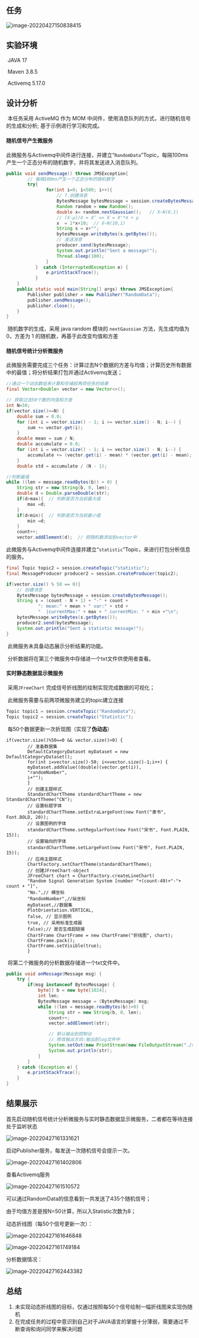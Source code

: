 ## 任务

![image-20220427150838415](https://cdn.jsdelivr.net/gh/mistletoe1222/img@main/imgs/202204271508554.png)

## 实验环境

​	JAVA 17 

​	Maven 3.8.5

​	Activemq 5.17.0

## 设计分析

​	本任务采用 ActiveMQ 作为 MOM 中间件，使用消息队列的方式，进行随机信号的生成和分析; 基于示例进行学习和完成。

#### 随机信号产生微服务

​	此微服务与Activemq中间件进行连接，并建立“`RandomData`”Topic，每隔100ms产生一个正态分布的随机数字，并将其发送进入消息队列。

```java
public void sendMessage() throws JMSException{
        // 每隔100ms产生一个正态分布的随机数字
        try{
               for(int i=0; i<500; i++){
                   // 7.创建消息
                   BytesMessage bytesMessage = session.createBytesMessage();
                   Random random = new Random();
                   double x= random.nextGaussian();   // X~N(0,1)
                   // (X-μ)/σ = X‘ => X = X'*σ + μ
                   x  = 1*x+10;  // X~N(10,1)
                   String s = x+"";
                   bytesMessage.writeBytes(s.getBytes());
                   // 发送消息
                   producer.send(bytesMessage);
                   System.out.println("Sent a message!");
                   Thread.sleep(100);
               }
           }  catch (InterruptedException e) {
               e.printStackTrace();
           }
    }
    public static void main(String[] args) throws JMSException{
        Publisher publisher = new Publisher("RandomData");
        publisher.sendMessage();
        publisher.close();
    }
}
```

​	随机数字的生成，采用 java random 模块的 `nextGaussian` 方法，先生成均值为 0，方差为 1 的随机数，再基于此改变均值和方差

#### 随机信号统计分析微服务

​	此微服务需要完成三个任务：计算过去N个数据的方差与均值；计算历史所有数据中的最值；将分析结果打包并通过Activemq发送；

```java
//通过一个动态数组来计算和存储前两项任务的结果
final Vector<Double> vector = new Vector<>();  
```

```java
// 获取过去50个数的均值和方差
int N=50;
if(vector.size()>=N) {
    double sum = 0.0;
    for (int i = vector.size() - 1; i >= vector.size() - N; i--) {
        sum += vector.get(i);
    }
    double mean = sum / N;
    double accumulate = 0.0;
    for (int i = vector.size() - 1; i >= vector.size() - N; i--) {
        accumulate += (vector.get(i) - mean) * (vector.get(i) - mean);
    }
    double std = accumulate / (N - 1);
```

```java
//判断最值
while ((len = message.readBytes(b)) > 0) {
    String str = new String(b, 0, len);
    double d = Double.parseDouble(str);
    if(d>max){  // 判断是否为当前最大值
        max =d;
    }
    if(d<min){  // 判断是否为当前最小值
        min =d;
    }
    count++;
    vector.addElement(d);  // 把随机数添加到vector中
```

​	此微服务与Activemq中间件连接并建立“`statistic`”Topic，来进行打包分析信息的服务。

```java
final Topic topic2 = session.createTopic("statistic");
final MessageProducer producer2 = session.createProducer(topic2);
```

```java
if(vector.size() % 50 == 0){
    // 创建消息
    BytesMessage bytesMessage = session.createBytesMessage();
    String s = (count - N + 1) + "-" + count +
            ": mean:" + mean + " var:" + std +
            "  |currentMax:" + max + " currentMin: " + min +"\n";
    bytesMessage.writeBytes(s.getBytes());
    producer2.send(bytesMessage);
    System.out.println("Sent a statistic message!");
}
```

​	此微服务未具备动态展示分析结果的功能。

​	分析数据将在第三个微服务中存储进一个txt文件供使用者查看。

#### 实时静态数据显示微服务

​	采用`JFreeChart` 完成信号折线图的绘制实现完成数据的可视化；

​	此微服务需要与前两项微服务建立的topic建立连接

```java
Topic topic1 = session.createTopic("RandomData");
Topic topic2 = session.createTopic("Statistic");
```

​	每50个数据更新一次折现图（实现了**伪动态**）

```
if(vector.size()%50==0 && vector.size()>0) {
        // 准备数据集
        DefaultCategoryDataset myDataset = new DefaultCategoryDataset();
        for(int i=vector.size()-50; i<=vector.size()-1;i++) {
        myDataset.addValue((double)(vector.get(i)),
        "randomNumber",
        i+"");
        }
        // 创建主题样式
        StandardChartTheme standardChartTheme = new StandardChartTheme("CN");
        // 设置标题字体
        standardChartTheme.setExtraLargeFont(new Font("隶书", Font.BOLD, 20));
        // 设置图例的字体
        standardChartTheme.setRegularFont(new Font("宋书", Font.PLAIN, 15));
        // 设置轴向的字体
        standardChartTheme.setLargeFont(new Font("宋书", Font.PLAIN, 15));
        // 应用主题样式
        ChartFactory.setChartTheme(standardChartTheme);
        // 创建JFreeChart-object
        JFreeChart chart = ChartFactory.createLineChart(
        "Random Signal Generation System [number "+(count-49)+"-"+ count + "]",
        "No.",// 横坐标
        "RandomNumber",//纵坐标
        myDataset,//数据集
        PlotOrientation.VERTICAL,
        false, // 显示图例
        true, // 采用标准生成器
        false);// 是否生成超链接
        ChartFrame ChartFrame = new ChartFrame("折线图", chart);
        ChartFrame.pack();
        ChartFrame.setVisible(true);
        }
```

​	将第二个微服务的分析数据存储进一个txt文件中。

```java
public void onMessage(Message msg) {
    try {
        if(msg instanceof BytesMessage) {
            byte[] b = new byte[1024];
            int len;
            BytesMessage message = (BytesMessage) msg;
            while ((len = message.readBytes(b))>0) {
                String str = new String(b, 0, len);
                count++;
                vector.addElement(str);

                // 默认输出到控制台
                // 修改输出方向:输出到log文件中
                System.setOut(new PrintStream(new FileOutputStream("./statisticResult.txt", true)));
                System.out.println(str);
            }
        }
    } catch (Exception e) {
        e.printStackTrace();
    }
}
```

## 结果展示

首先启动随机信号统计分析微服务与实时静态数据显示微服务，二者都在等待连接处于监听状态

![image-20220427161331621](https://cdn.jsdelivr.net/gh/mistletoe1222/img@main/imgs/202204271613665.png)

启动Publisher服务，每发送一次随机信号会提示一次。

![image-20220427161402806](https://cdn.jsdelivr.net/gh/mistletoe1222/img@main/imgs/202204271614869.png)

查看Activemq服务

![image-20220427161510572](https://cdn.jsdelivr.net/gh/mistletoe1222/img@main/imgs/202204271615617.png)

可以通过RandomData的信息看到一共发送了435个随机信号；

由于均值方差是按N=50计算，所以入Statistic次数为8；

动态折线图（每50个信号更新一次）：

![image-20220427161646848](https://cdn.jsdelivr.net/gh/mistletoe1222/img@main/imgs/202204271616916.png)

![image-20220427161749184](https://cdn.jsdelivr.net/gh/mistletoe1222/img@main/imgs/202204271617255.png)

分析数据情况：

![image-20220427162443382](https://cdn.jsdelivr.net/gh/mistletoe1222/img@main/imgs/202204271624431.png)

## 总结

1. 未实现动态折线图的目标，仅通过按照每50个信号绘制一幅折线图来实现伪随机
2. 在完成任务的过程中意识到自己对于JAVA语言的掌握十分薄弱，需要通过不断查询和询问同学来解决问题